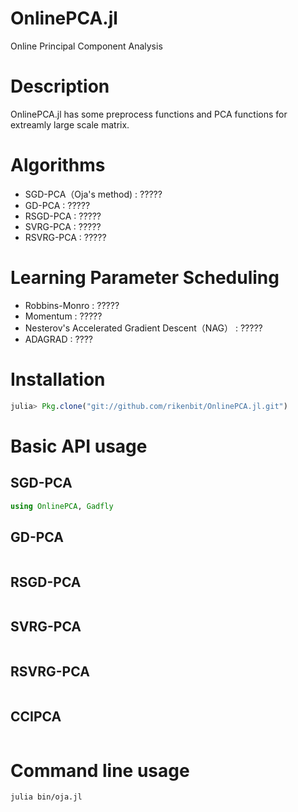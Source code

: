# OnlinePCA.jl
Online Principal Component Analysis

# Description
OnlinePCA.jl has some preprocess functions and PCA functions for extreamly large scale matrix.

# Algorithms
- SGD-PCA（Oja's method) : ?????
- GD-PCA : ?????
- RSGD-PCA : ?????
- SVRG-PCA : ?????
- RSVRG-PCA : ?????

# Learning Parameter Scheduling
- Robbins-Monro : ?????
- Momentum : ?????
- Nesterov's Accelerated Gradient Descent（NAG） : ?????
- ADAGRAD : ????

# Installation
<!-- ```julia
julia> Pkg.add("OnlinePCA")
```
 -->
```julia
julia> Pkg.clone("git://github.com/rikenbit/OnlinePCA.jl.git")
```

# Basic API usage
## SGD-PCA
```julia
using OnlinePCA, Gadfly


```

## GD-PCA
```julia


```

## RSGD-PCA
```julia

```

## SVRG-PCA
```julia

```

## RSVRG-PCA
```julia

```

## CCIPCA
```julia

```

# Command line usage
```bash
julia bin/oja.jl
```